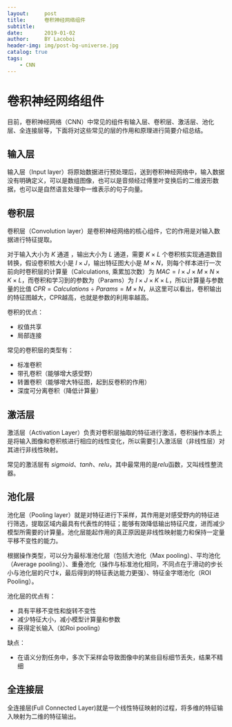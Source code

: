 ```yaml
---
layout:     post
title:      卷积神经网络组件
subtitle:   
date:       2019-01-02
author:     BY Lacoboi
header-img: img/post-bg-universe.jpg
catalog: true
tags:
    - CNN
---
```



# 卷积神经网络组件

目前，卷积神经网络（CNN）中常见的组件有输入层、卷积层、激活层、池化层、全连接层等，下面将对这些常见的层的作用和原理进行简要介绍总结。

## 输入层

输入层（Input layer）将原始数据进行预处理后，送到卷积神经网络中，输入数据没有明确定义，可以是数组图像，也可以是音频经过傅里叶变换后的二维波形数据，也可以是自然语言处理中一维表示的句子向量。

## 卷积层

卷积层（Convolution layer）是卷积神经网络的核心组件，它的作用是对输入数据进行特征提取。

对于输入大小为 $K$ 通道 ，输出大小为 $L$ 通道，需要 $K \times L$ 个卷积核实现通道数目转换，假设卷积核大小是 $I \times J$，输出特征图大小是 $M \times N$，则每个样本进行一次前向时卷积层的计算量（Calculations, 乘累加次数）为 $MAC = I \times J \times M \times N \times K \times L$，而卷积和学习到的参数为（Params）为 $I \times J \times K \times L$，所以计算量与参数量的比值 $CPR = Calculations \div Params = M \times N$，从这里可以看出，卷积输出的特征图越大，CPR越高，也就是参数的利用率越高。

卷积的优点：

- 权值共享
- 局部连接

常见的卷积层的类型有：

- 标准卷积
- 带孔卷积（能够增大感受野）
- 转置卷积（能够增大特征图，起到反卷积的作用）
- 深度可分离卷积（降低计算量）

## 激活层

激活层（Activation Layer）负责对卷积层抽取的特征进行激活，卷积操作本质上是将输入图像和卷积核进行相应的线性变化，所以需要引入激活层（非线性层）对其进行非线性映射。

常见的激活层有 $sigmoid$、$tanh$、$relu$，其中最常用的是$relu$函数，又叫线性整流器。

## 池化层

池化层（Pooling layer）就是对特征进行下采样，其作用是对感受野内的特征进行筛选，提取区域内最具有代表性的特征；能够有效降低输出特征尺度，进而减少模型所需要的计算量。池化层能起作用的真正原因是非线性映射能力和保持一定量平移不变性的能力。

根据操作类型，可以分为最标准池化层（包括大池化（Max pooling）、平均池化（Average pooling））、重叠池化（操作与标准池化相同，不同点在于滑动的步长小与池化层的尺寸$k$，最后得到的特征表达能力更强）、特征金字塔池化（ROI Pooling）。

池化层的优点有：

- 具有平移不变性和旋转不变性
- 减少特征大小，减小模型计算量和参数
- 获得定长输入（如Roi pooling）

缺点：

- 在语义分割任务中，多次下采样会导致图像中的某些目标细节丢失，结果不精细

## 全连接层

全连接层(Full Connected Layer)就是一个线性特征映射的过程，将多维的特征输入映射为二维的特征输出。
